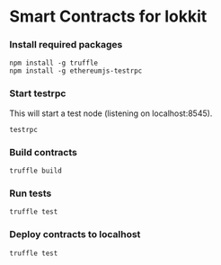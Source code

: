 # Smart Contracts for lokkit

### Install required packages
```
npm install -g truffle
npm install -g ethereumjs-testrpc
```

### Start testrpc
This will start a test node (listening on localhost:8545).
```
testrpc
```

### Build contracts
```
truffle build
```

### Run tests
```
truffle test
```

### Deploy contracts to localhost
```
truffle test
```

